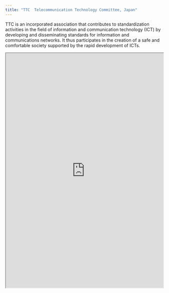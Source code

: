```yaml
---
title: "TTC  Telecommunication Technology Committee, Japan"
---
```


TTC is an incorporated association that contributes to standardization activities in the field of information and communication technology (ICT) by developing and disseminating standards for information and communications networks. It thus participates in the creation of a safe and comfortable society supported by the rapid development of ICTs.

<iframe height="750" width="100%" src="https://ewelton.github.io/ktest/wiki.html#TTC%20%20Telecommunication%20Technology%20Committee,%20Japan"></iframe>
